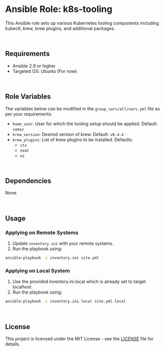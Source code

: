 # Ansible Role: k8s-tooling

This Ansible role sets up various Kubernetes tooling components including kubectl, krew, krew plugins, and additional packages.

<br/>

## Requirements

- Ansible 2.9 or higher
- Targeted OS: Ubuntu (For now)

<br/>

## Role Variables

The variables below can be modified in the `group_vars/all/vars.yml` file as per your requirements:

- `home_user`: User for which the tooling setup should be applied. Default: `somaz`
- `krew_version`: Desired version of krew. Default: `v0.4.4`
- `krew_plugins`: List of krew plugins to be installed. Defaults:
  - `ctx`
  - `neat`
  - `ns`

<br/>

## Dependencies

None.

<br/>

## Usage

### Applying on Remote Systems

1. Update `inventory.ini` with your remote systems.
2. Run the playbook using:
```bash
ansible-playbook -i inventory.ini site.yml
```

### Applying on Local System
1. Use the provided inventory.ini.local which is already set to target localhost.
2. Run the playbook using:
```bash
ansible-playbook -i inventory.ini.local site.yml.local
```

<br/>

## License

This project is licensed under the MIT License - see the [LICENSE](LICENSE) file for details.

